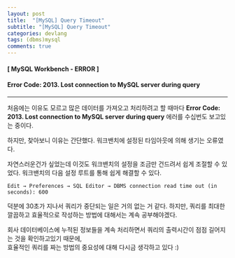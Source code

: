 ```yaml
---
layout: post
title:  "[MySQL] Query Timeout"
subtitle: "[MySQL] Query Timeout"
categories: devlang
tags: (dbms)mysql
comments: true
---
```

#### [ MySQL Workbench - ERROR ] 
#### Error Code: 2013. Lost connection to MySQL server during query
----

처음에는 이유도 모르고 많은 데이터를 가져오고 처리하려고 할 때마다
**Error Code: 2013. Lost connection to MySQL server during query** 에러를 수십번도 보고있는 중이다.
 
 하지만, 찾아보니 이유는  간단했다. 워크밴치에 설정된 타임아웃에 의해 생기는 오류였다. 
 
자연스러운건가 싶었는데 이것도 워크밴치의 설정을 조금만 건드려서 쉽게 조절할 수 있었다.
워크밴치의 다음 설정 루트를 통해 쉽게 해결할 수 있다.
```
Edit → Preferences → SQL Editor → DBMS connection read time out (in seconds): 600
```
덕분에 30초가 지나서 쿼리가 중단되는 일은 거의 없는 거 같다.
하지만, 쿼리를 최대한 깔끔하고 효율적으로 작성하는 방법에 대해서는 계속 공부해야겠다.

회사 데이터베이스에 누적된 정보들을 계속  처리하면서 쿼리의 출력시간이 점점 길어지는 것을 확인하고있기 때문에,<br>효율적인 쿼리를 짜는 방법의  중요성에 대해 다시금 생각하고 있다 :)

